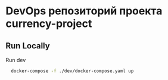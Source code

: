 # DevOps репозиторий проекта currency-project

## Run Locally

Run dev
```bash
  docker-compose -f ./dev/docker-compose.yaml up
```

